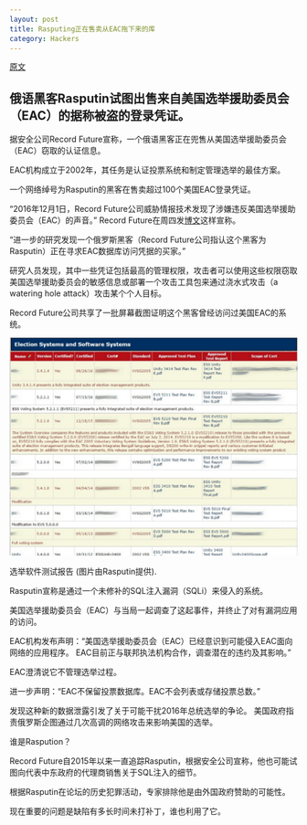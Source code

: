 ```yaml
---
layout: post
title: Rasputing正在售卖从EAC拖下来的库
category: Hackers
---
```


[原文](http://securityaffairs.co/wordpress/54521/data-breach/eac-data-breach.html)

## 俄语黑客Rasputin试图出售来自美国选举援助委员会（EAC）的据称被盗的登录凭证。

据安全公司Record Future宣称，一个俄语黑客正在兜售从美国选举援助委员会（EAC）窃取的认证信息。

EAC机构成立于2002年，其任务是认证投票系统和制定管理选举的最佳方案。

一个网络绰号为Rasputin的黑客在售卖超过100个美国EAC登录凭证。

“2016年12月1日，Record Future公司威胁情报技术发现了涉嫌违反美国选举援助委员会（EAC）的声音。” Record Future在周四发[博文](https://www.recordedfuture.com/rasputin-eac-breach/)这样宣称。

“进一步的研究发现一个俄罗斯黑客（Record Future公司指认这个黑客为Rasputin）正在寻求EAC数据库访问凭据的买家。”

研究人员发现，其中一些凭证包括最高的管理权限，攻击者可以使用这些权限窃取美国选举援助委员会的敏感信息或部署一个攻击工具包来通过浇水式攻击（a watering hole attack）攻击某个个人目标。

Record Future公司共享了一批屏幕截图证明这个黑客曾经访问过美国EAC的系统。

![2016-12-19-1](/pic/2016-12-19-1.jpg)

选举软件测试报告 (图片由Rasputin提供).

Rasputin宣称是通过一个未修补的SQL注入漏洞（SQLi）来侵入的系统。

美国选举援助委员会（EAC）与当局一起调查了这起事件，并终止了对有漏洞应用的访问。

EAC机构发布声明：“美国选举援助委员会（EAC）已经意识到可能侵入EAC面向网络的应用程序。 EAC目前正与联邦执法机构合作，调查潜在的违约及其影响。”

EAC澄清说它不管理选举过程。

进一步声明：“EAC不保留投票数据库。EAC不会列表或存储投票总数。”

发现这种新的数据泄露引发了关于可能干扰2016年总统选举的争论。 美国政府指责俄罗斯企图通过几次高调的网络攻击来影响美国的选举。

谁是Raspution？

Record Future自2015年以来一直追踪Rasputin，根据安全公司宣称，他也可能试图向代表中东政府的代理商销售关于SQL注入的细节。

根据Rasputin在论坛的历史犯罪活动，专家排除他是由外国政府赞助的可能性。

现在重要的问题是缺陷有多长时间未打补丁，谁也利用了它。
